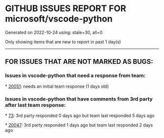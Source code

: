 
# GITHUB ISSUES REPORT FOR microsoft/vscode-python


Generated on 2022-10-24 using: stale=30, all=0


Only showing items that are new to report in past 1 day(s)


---

## FOR ISSUES THAT ARE NOT MARKED AS BUGS:


### Issues in vscode-python that need a response from team:


\* [20051](https://github.com/microsoft/vscode-python/issues/20051 "i fail to  format python code in conda env by black and yapf"): needs an initial team response (1 days old)

### Issues in vscode-python that have comments from 3rd party after last team response:


\* [73](https://github.com/microsoft/vscode-python/issues/73 "Feature suggestion: run Django unittests"): 3rd party responded 0 days ago but team last responded 5 days ago

\* [20047](https://github.com/microsoft/vscode-python/issues/20047 "Add path of function in pytest format to the clipboard from breadcrumb"): 3rd party responded 1 days ago but team last responded 2 days ago
